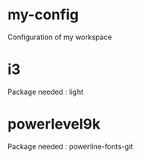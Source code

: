 # my-config
Configuration of my workspace

# i3
Package needed : 
	light
	
# powerlevel9k
Package needed :
	powerline-fonts-git

